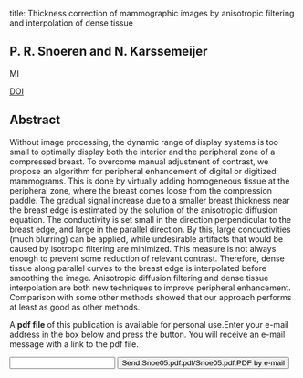 title: Thickness correction of mammographic images by anisotropic filtering and interpolation of dense tissue

## P. R. Snoeren and N. Karssemeijer
MI

<a href="https://doi.org/10.1117/12.595255">DOI</a>

## Abstract
Without image processing, the dynamic range of display systems is too small to optimally display both the interior and the peripheral zone of a compressed breast. To overcome manual adjustment of contrast, we propose an algorithm for peripheral enhancement of digital or digitized mammograms. This is done by virtually adding homogeneous tissue at the peripheral zone, where the breast comes loose from the compression paddle. The gradual signal increase due to a smaller breast thickness near the breast edge is estimated by the solution of the anisotropic diffusion equation. The conductivity is set small in the direction perpendicular to the breast edge, and large in the parallel direction. By this, large conductivities (much blurring) can be applied, while undesirable artifacts that would be caused by isotropic filtering are minimized. This measure is not always enough to prevent some reduction of relevant contrast. Therefore, dense tissue along parallel curves to the breast edge is interpolated before smoothing the image. Anisotropic diffusion filtering and dense tissue interpolation are both new techniques to improve peripheral enhancement. Comparison with some other methods showed that our approach performs at least as good as other methods.

A <b>pdf file</b> of this publication is available for personal use.Enter your e-mail address in the box below and press the button. You will receive an e-mail message with a link to the pdf file.
<form action="sender.php">  <input type="text" name="email">  <input type="submit" value="Send Snoe05.pdf:pdf/Snoe05.pdf:PDF by e-mail"></form>